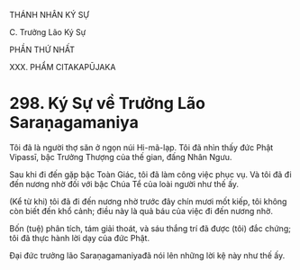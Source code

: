 THÁNH NHÂN KÝ SỰ

C. Trưởng Lão Ký Sự

PHẦN THỨ NHẤT

XXX. PHẨM CITAKAPŪJAKA

# 298. Ký Sự về Trưởng Lão Saraṇagamaniya

Tôi đã là người thợ săn ở ngọn núi Hi-mã-lạp. Tôi đã nhìn thấy đức Phật Vipassī, bậc Trưởng Thượng của thế gian, đấng Nhân Ngưu.

Sau khi đi đến gặp bậc Toàn Giác, tôi đã làm công việc phục vụ. Và tôi đã đi đến nương nhờ đối với bậc Chúa Tể của loài người như thế ấy.

(Kể từ khi) tôi đã đi đến nương nhờ trước đây chín mươi mốt kiếp, tôi không còn biết đến khổ cảnh; điều này là quả báu của việc đi đến nương nhờ.

Bốn (tuệ) phân tích, tám giải thoát, và sáu thắng trí đã được (tôi) đắc chứng; tôi đã thực hành lời dạy của đức Phật.

Đại đức trưởng lão Saraṇagamaniyađã nói lên những lời kệ này như thế ấy.
